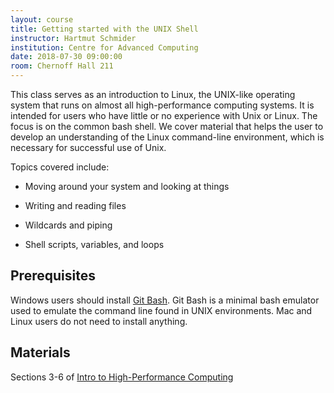 ```yaml
---
layout: course
title: Getting started with the UNIX Shell
instructor: Hartmut Schmider
institution: Centre for Advanced Computing
date: 2018-07-30 09:00:00
room: Chernoff Hall 211
---
```


This class serves as an introduction to Linux, the UNIX-like operating system
that runs on almost all high-performance computing systems. It is intended for
users who have little or no experience with Unix or Linux. The focus is on the
common bash shell. We cover material that helps the user to develop an
understanding of the Linux command-line environment, which is necessary for
successful use of Unix.

Topics covered include:

* Moving around your system and looking at things

* Writing and reading files

* Wildcards and piping

* Shell scripts, variables, and loops

## Prerequisites

Windows users should install [Git Bash](https://git-scm.com/).
Git Bash is a minimal bash emulator used to emulate the command line found in
UNIX environments. Mac and Linux users do not need to install anything.

## Materials

Sections 3-6 of [Intro to High-Performance Computing](https://hpc-carpentry.github.io/hpc-intro/)

